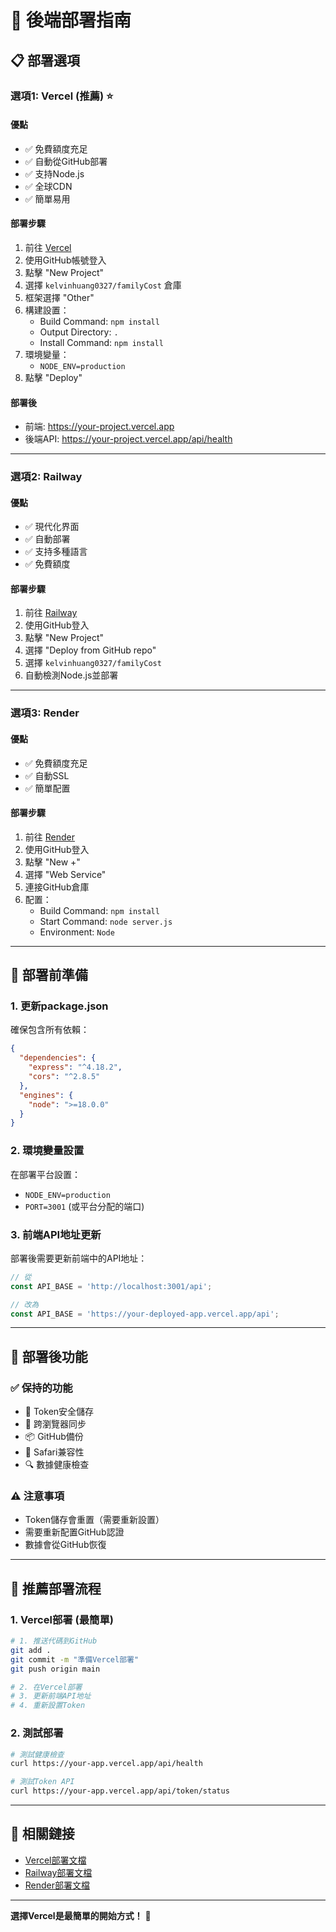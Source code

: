 # 🚀 後端部署指南

## 📋 **部署選項**

### 選項1: Vercel (推薦) ⭐

#### 優點
- ✅ 免費額度充足
- ✅ 自動從GitHub部署
- ✅ 支持Node.js
- ✅ 全球CDN
- ✅ 簡單易用

#### 部署步驟
1. 前往 [Vercel](https://vercel.com)
2. 使用GitHub帳號登入
3. 點擊 "New Project"
4. 選擇 `kelvinhuang0327/familyCost` 倉庫
5. 框架選擇 "Other"
6. 構建設置：
   - Build Command: `npm install`
   - Output Directory: `.`
   - Install Command: `npm install`
7. 環境變量：
   - `NODE_ENV=production`
8. 點擊 "Deploy"

#### 部署後
- 前端: https://your-project.vercel.app
- 後端API: https://your-project.vercel.app/api/health

---

### 選項2: Railway

#### 優點
- ✅ 現代化界面
- ✅ 自動部署
- ✅ 支持多種語言
- ✅ 免費額度

#### 部署步驟
1. 前往 [Railway](https://railway.app)
2. 使用GitHub登入
3. 點擊 "New Project"
4. 選擇 "Deploy from GitHub repo"
5. 選擇 `kelvinhuang0327/familyCost`
6. 自動檢測Node.js並部署

---

### 選項3: Render

#### 優點
- ✅ 免費額度充足
- ✅ 自動SSL
- ✅ 簡單配置

#### 部署步驟
1. 前往 [Render](https://render.com)
2. 使用GitHub登入
3. 點擊 "New +"
4. 選擇 "Web Service"
5. 連接GitHub倉庫
6. 配置：
   - Build Command: `npm install`
   - Start Command: `node server.js`
   - Environment: `Node`

---

## 🔧 **部署前準備**

### 1. 更新package.json
確保包含所有依賴：
```json
{
  "dependencies": {
    "express": "^4.18.2",
    "cors": "^2.8.5"
  },
  "engines": {
    "node": ">=18.0.0"
  }
}
```

### 2. 環境變量設置
在部署平台設置：
- `NODE_ENV=production`
- `PORT=3001` (或平台分配的端口)

### 3. 前端API地址更新
部署後需要更新前端中的API地址：
```javascript
// 從
const API_BASE = 'http://localhost:3001/api';

// 改為
const API_BASE = 'https://your-deployed-app.vercel.app/api';
```

---

## 📱 **部署後功能**

### ✅ **保持的功能**
- 🔐 Token安全儲存
- 🔄 跨瀏覽器同步
- 📦 GitHub備份
- 🍎 Safari兼容性
- 🔍 數據健康檢查

### ⚠️ **注意事項**
- Token儲存會重置（需要重新設置）
- 需要重新配置GitHub認證
- 數據會從GitHub恢復

---

## 🎯 **推薦部署流程**

### 1. Vercel部署 (最簡單)
```bash
# 1. 推送代碼到GitHub
git add .
git commit -m "準備Vercel部署"
git push origin main

# 2. 在Vercel部署
# 3. 更新前端API地址
# 4. 重新設置Token
```

### 2. 測試部署
```bash
# 測試健康檢查
curl https://your-app.vercel.app/api/health

# 測試Token API
curl https://your-app.vercel.app/api/token/status
```

---

## 🔗 **相關鏈接**

- [Vercel部署文檔](https://vercel.com/docs)
- [Railway部署文檔](https://docs.railway.app)
- [Render部署文檔](https://render.com/docs)

---

**選擇Vercel是最簡單的開始方式！** 🚀
